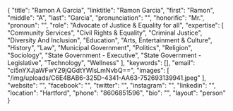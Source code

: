 {
  "title": "Ramon A Garcia",
  "linktitle": "Ramon Garcia",
  "first": "Ramon",
  "middle": "A",
  "last": "Garcia",
  "pronunciation": "",
  "honorific": "Mr.",
  "pronoun": "",
  "role": "Advocate of Justice & Equality for all",
  "expertise": [
    "Community Services",
    "Civil Rights & Equality",
    "Criminal Justice",
    "Diversity And Inclusion",
    "Education",
    "Arts, Entertainment & Culture",
    "History",
    "Law",
    "Municipal Government",
    "Politics",
    "Religion",
    "Sociology",
    "State Government - Executive",
    "State Government - Legislative",
    "Technology",
    "Wellness"
  ],
  "keywords": [],
  "email": "ci5nYXJjaWFwY29jQGdtYWlsLmNvbQ==",
  "images": [
    "/img/uploads/C6E4BAB6-325D-4341-AA63-752693139941.jpeg"
  ],
  "website": "",
  "facebook": "",
  "twitter": "",
  "instagram": "",
  "linkedin": "",
  "location": "Hartford",
  "phone": "8606851596",
  "bio": "",
  "layout": "person"
}
